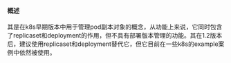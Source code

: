 #### 概述
其是在k8s早期版本中用于管理pod副本对象的概念，从功能上来说，它同时包含了replicaset和deployment的作用，但不具有部署版本管理的功能。其在1.2版本后，建议使用replicaset和deployment替代它，但它目前在一些k8s的example案例中依然被使用。

